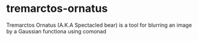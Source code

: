 # tremarctos-ornatus
Tremarctos Ornatus (A.K.A Spectacled bear) is a tool for blurring an image by a Gaussian functiona using comonad
